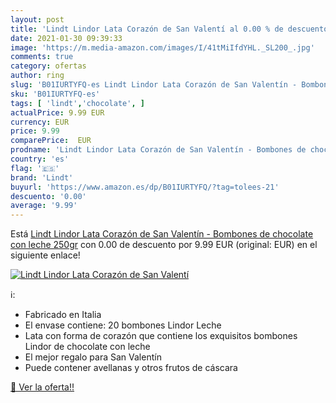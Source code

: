 ```yaml
---
layout: post
title: 'Lindt Lindor Lata Corazón de San Valentí al 0.00 % de descuento'
date: 2021-01-30 09:39:33
image: 'https://m.media-amazon.com/images/I/41tMiIfdYHL._SL200_.jpg'
comments: true
category: ofertas
author: ring
slug: 'B01IURTYFQ-es Lindt Lindor Lata Corazón de San Valentín - Bombones de...'
sku: 'B01IURTYFQ-es'
tags: [ 'lindt','chocolate', ]
actualPrice: 9.99 EUR
currency: EUR
price: 9.99
comparePrice:  EUR
prodname: 'Lindt Lindor Lata Corazón de San Valentín - Bombones de chocolate con leche  250gr'
country: 'es'
flag: '🇪🇸'
brand: 'Lindt'
buyurl: 'https://www.amazon.es/dp/B01IURTYFQ/?tag=tolees-21'
descuento: '0.00'
average: '9.99'
---
```


Está [Lindt Lindor Lata Corazón de San Valentín - Bombones de chocolate con leche  250gr](https://www.amazon.es/dp/B01IURTYFQ/?tag=tolees-21) con 0.00 de descuento por 9.99 EUR (original:  EUR) en el siguiente enlace!

[![Lindt Lindor Lata Corazón de San Valentí](https://m.media-amazon.com/images/I/41tMiIfdYHL._SL200_.jpg)](https://www.amazon.es/dp/B01IURTYFQ/?tag=tolees-21)

ℹ️:

- Fabricado en Italia
- El envase contiene: 20 bombones Lindor Leche
- Lata con forma de corazón que contiene los exquisitos bombones Lindor de chocolate con leche
- El mejor regalo para San Valentín
- Puede contener avellanas y otros frutos de cáscara

[🛒 Ver la oferta!!](https://www.amazon.es/dp/B01IURTYFQ/?tag=tolees-21)
